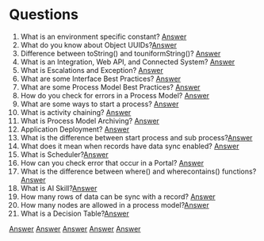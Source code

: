 # Questions
1. What is an environment specific constant? [Answer](./OtherObjects/Constants.md#environment-specific)
2. What do you know about Object UUIDs?[Answer](./Objects.md#uuids)
3. Difference between toString() and touniformString()? [Answer](./Functions/Conversion.md#convert-a-value-to-text)
4. What is an Integration, Web API, and Connected System? [Answer](./Integrations/README.md)
5. What is Escalations and Exception? [Answer](./ProcessModels/EscalationandException.md)
6. What are some Interface Best Practices? [Answer](./OtherObjects/Interfaces.md#interface-best-practice)
7. What are some Process Model Best Practices? [Answer](./ProcessModels/ProcessModels.md#process-model-best-practices)
8. How do you check for errors in a Process Model? [Answer](./ProcessModels/ProcessModels.md#errors-in-a-process-model)
9. What are some ways to start a process? [Answer](./ProcessModels/ProcessModels.md#ways-to-start-a-process)
10. What is activity chaining? [Answer](./ProcessModels/ProcessModels.md#activity-chaining)
11. What is Process Model Archiving? [Answer](./ProcessModels/ProcessModels.md#archiving)
12. Application Deployment? [Answer](./Deployment.md)
13. What is the difference between start process and sub process?[Answer](./ProcessModels/Nodes/SmartServices/StartingProcesses/StartSubProcess.md#start-process-vs-sub-process)
15. What does it mean when records have data sync enabled? [Answer](./Data/Records/Records.md#record-data-sync)
16. What is Scheduler?[Answer](./ProcessModels/SCHEDULER.md)
17. How can you check error that occur in a Portal? [Answer](./Portals/PORTALS.md#monitoring-portals)
18. What is the difference between where() and wherecontains() functions? [Answer](./Functions/Array.md#where)
19. What is AI Skill?[Answer]()
20. How many rows of data can be sync with a record? [Answer](./Records/RECORDS.md#record-data-sync)
21. How many nodes are allowed in a process model?[Answer](./ProcessModels/ProcessModels.md#process-model-best-practices)
22. What is a Decision Table?[Answer](./OtherObjects/DecisionTable.md)


[Answer]()
[Answer]()
[Answer]()
[Answer]()
[Answer]()

